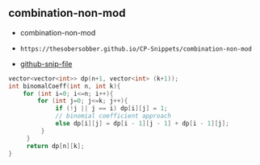 
## combination-non-mod

- combination-non-mod
- ```
  https://thesobersobber.github.io/CP-Snippets/combination-non-mod
  ```
- [github-snip-file](https://github.com/theSoberSobber/CP-Snippets/blob/main/snippets.json#L648)

```cpp
vector<vector<int>> dp(n+1, vector<int> (k+1));
int binomalCoeff(int n, int k){
    for (int i=0; i<=n; i++){
        for (int j=0; j<=k; j++){
             if (!j || j == i) dp[i][j] = 1;
             // binomial coefficient approach
             else dp[i][j] = dp[i - 1][j - 1] + dp[i - 1][j];
         }
     }
     return dp[n][k];
}
```
